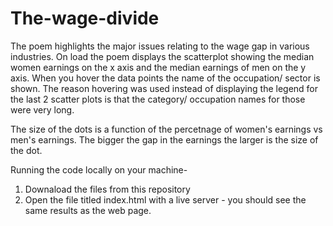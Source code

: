 # The-wage-divide

The poem highlights the major issues relating to the wage gap in various industries.
On load the poem displays the scatterplot showing the median women earnings on the x axis and the median earnings of men on the y axis.
When you hover the data points the name of the occupation/ sector is shown. The reason hovering was used instead of displaying the legend for the last 2 scatter plots is that the category/ occupation names for those were very long.

The size of the dots is a function of the percetnage of women's earnings vs men's earnings. The bigger the gap in the earnings the larger is the size of the dot.


Running the code locally on your machine-

1. Downaload the files from this repository 
2. Open the file titled index.html with a live server - you should see the same results as the web page.
   
